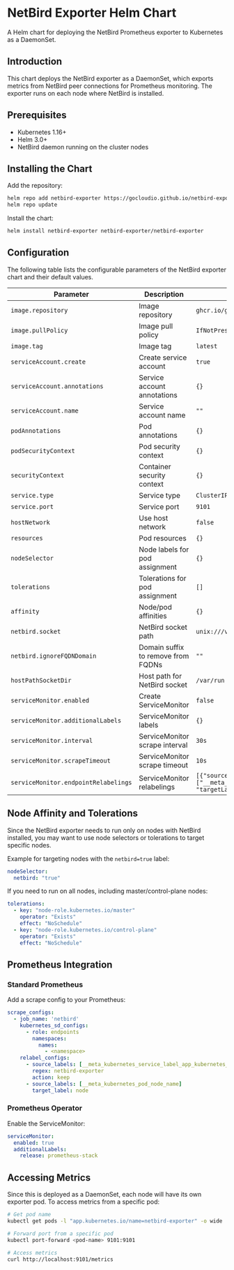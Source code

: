 # NetBird Exporter Helm Chart

A Helm chart for deploying the NetBird Prometheus exporter to Kubernetes as a DaemonSet.

## Introduction

This chart deploys the NetBird exporter as a DaemonSet, which exports metrics from NetBird peer connections for Prometheus monitoring. The exporter runs on each node where NetBird is installed.

## Prerequisites

- Kubernetes 1.16+
- Helm 3.0+
- NetBird daemon running on the cluster nodes

## Installing the Chart

Add the repository:

```bash
helm repo add netbird-exporter https://gocloudio.github.io/netbird-exporter
helm repo update
```

Install the chart:

```bash
helm install netbird-exporter netbird-exporter/netbird-exporter
```

## Configuration

The following table lists the configurable parameters of the NetBird exporter chart and their default values.

| Parameter | Description | Default |
|-----------|-------------|---------|
| `image.repository` | Image repository | `ghcr.io/gocloudio/netbird-exporter` |
| `image.pullPolicy` | Image pull policy | `IfNotPresent` |
| `image.tag` | Image tag | `latest` |
| `serviceAccount.create` | Create service account | `true` |
| `serviceAccount.annotations` | Service account annotations | `{}` |
| `serviceAccount.name` | Service account name | `""` |
| `podAnnotations` | Pod annotations | `{}` |
| `podSecurityContext` | Pod security context | `{}` |
| `securityContext` | Container security context | `{}` |
| `service.type` | Service type | `ClusterIP` |
| `service.port` | Service port | `9101` |
| `hostNetwork` | Use host network | `false` |
| `resources` | Pod resources | `{}` |
| `nodeSelector` | Node labels for pod assignment | `{}` |
| `tolerations` | Tolerations for pod assignment | `[]` |
| `affinity` | Node/pod affinities | `{}` |
| `netbird.socket` | NetBird socket path | `unix:///var/run/netbird.sock` |
| `netbird.ignoreFQDNDomain` | Domain suffix to remove from FQDNs | `""` |
| `hostPathSocketDir` | Host path for NetBird socket | `/var/run` |
| `serviceMonitor.enabled` | Create ServiceMonitor | `false` |
| `serviceMonitor.additionalLabels` | ServiceMonitor labels | `{}` |
| `serviceMonitor.interval` | ServiceMonitor scrape interval | `30s` |
| `serviceMonitor.scrapeTimeout` | ServiceMonitor scrape timeout | `10s` |
| `serviceMonitor.endpointRelabelings` | ServiceMonitor relabelings | `[{"sourceLabels": ["__meta_kubernetes_pod_node_name"], "targetLabel": "node"}]` |

## Node Affinity and Tolerations

Since the NetBird exporter needs to run only on nodes with NetBird installed, you may want to use node selectors or tolerations to target specific nodes.

Example for targeting nodes with the `netbird=true` label:

```yaml
nodeSelector:
  netbird: "true"
```

If you need to run on all nodes, including master/control-plane nodes:

```yaml
tolerations:
  - key: "node-role.kubernetes.io/master"
    operator: "Exists"
    effect: "NoSchedule"
  - key: "node-role.kubernetes.io/control-plane"
    operator: "Exists"
    effect: "NoSchedule"
```

## Prometheus Integration

### Standard Prometheus

Add a scrape config to your Prometheus:

```yaml
scrape_configs:
  - job_name: 'netbird'
    kubernetes_sd_configs:
      - role: endpoints
        namespaces:
          names:
            - <namespace>
    relabel_configs:
      - source_labels: [__meta_kubernetes_service_label_app_kubernetes_io_name]
        regex: netbird-exporter
        action: keep
      - source_labels: [__meta_kubernetes_pod_node_name]
        target_label: node
```

### Prometheus Operator

Enable the ServiceMonitor:

```yaml
serviceMonitor:
  enabled: true
  additionalLabels:
    release: prometheus-stack
```

## Accessing Metrics

Since this is deployed as a DaemonSet, each node will have its own exporter pod. To access metrics from a specific pod:

```bash
# Get pod name
kubectl get pods -l "app.kubernetes.io/name=netbird-exporter" -o wide

# Forward port from a specific pod
kubectl port-forward <pod-name> 9101:9101

# Access metrics
curl http://localhost:9101/metrics
``` 